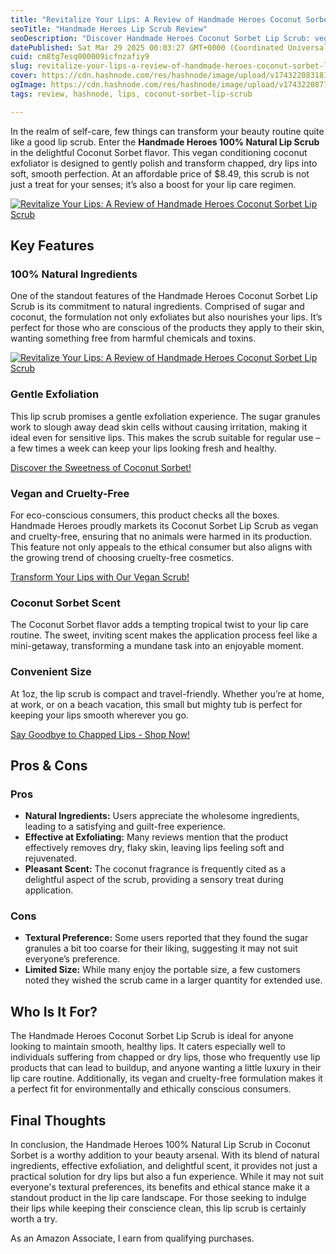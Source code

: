 ```yaml
---
title: "Revitalize Your Lips: A Review of Handmade Heroes Coconut Sorbet Lip Scrub"
seoTitle: "Handmade Heroes Lip Scrub Review"
seoDescription: "Discover Handmade Heroes Coconut Sorbet Lip Scrub: vegan, natural ingredients for smooth, soft lips. Transform your lip care routine affordably"
datePublished: Sat Mar 29 2025 00:03:27 GMT+0000 (Coordinated Universal Time)
cuid: cm8tg7esq000009icfnzafiy9
slug: revitalize-your-lips-a-review-of-handmade-heroes-coconut-sorbet-lip-scrub
cover: https://cdn.hashnode.com/res/hashnode/image/upload/v1743220831810/740aa2a2-f08f-4fcd-9cdc-472dc9ede4c2.png
ogImage: https://cdn.hashnode.com/res/hashnode/image/upload/v1743220877285/64a17e41-2c64-4d80-95df-91d4b64867f6.png
tags: review, hashnode, lips, coconut-sorbet-lip-scrub

---
```


<p>In the realm of self-care, few things can transform your beauty routine quite like a good lip scrub. Enter the <strong>Handmade Heroes 100% Natural Lip Scrub</strong> in the delightful Coconut Sorbet flavor. This vegan conditioning coconut exfoliator is designed to gently polish and transform chapped, dry lips into soft, smooth perfection. At an affordable price of $8.49, this scrub is not just a treat for your senses; it’s also a boost for your lip care regimen.</p>
<a href='https://www.amazon.com/dp/B01NAI251H?tag=myreviews0fcb-20' target='_blank' rel='nofollow'>
<img src='https://m.media-amazon.com/images/I/61GLJWkhFPL._SL1000_.jpg' alt='Revitalize Your Lips: A Review of Handmade Heroes Coconut Sorbet Lip Scrub' style='display: block; margin: auto; max-width: 100%; height: auto;'>
</a>

<h2>Key Features</h2>
<h3>100% Natural Ingredients</h3>
<p>One of the standout features of the Handmade Heroes Coconut Sorbet Lip Scrub is its commitment to natural ingredients. Comprised of sugar and coconut, the formulation not only exfoliates but also nourishes your lips. It’s perfect for those who are conscious of the products they apply to their skin, wanting something free from harmful chemicals and toxins.</p>
<a href='https://www.amazon.com/dp/B01NAI251H?tag=myreviews0fcb-20' target='_blank' rel='nofollow'>
<img src='https://m.media-amazon.com/images/I/71UA-5OMS4L._SL1000_.jpg' alt='Revitalize Your Lips: A Review of Handmade Heroes Coconut Sorbet Lip Scrub' style='display: block; margin: auto; max-width: 100%; height: auto;'>
</a>

<h3>Gentle Exfoliation</h3>
<p>This lip scrub promises a gentle exfoliation experience. The sugar granules work to slough away dead skin cells without causing irritation, making it ideal even for sensitive lips. This makes the scrub suitable for regular use – a few times a week can keep your lips looking fresh and healthy.</p>
<p><a href='https://www.amazon.com/dp/B01NAI251H?tag=myreviews0fcb-20' target='_blank' rel='nofollow'>Discover the Sweetness of Coconut Sorbet!</a></p>

<h3>Vegan and Cruelty-Free</h3>
<p>For eco-conscious consumers, this product checks all the boxes. Handmade Heroes proudly markets its Coconut Sorbet Lip Scrub as vegan and cruelty-free, ensuring that no animals were harmed in its production. This feature not only appeals to the ethical consumer but also aligns with the growing trend of choosing cruelty-free cosmetics.</p>
<p><a href='https://www.amazon.com/dp/B01NAI251H?tag=myreviews0fcb-20' target='_blank' rel='nofollow'>Transform Your Lips with Our Vegan Scrub!</a></p>

<h3>Coconut Sorbet Scent</h3>
<p>The Coconut Sorbet flavor adds a tempting tropical twist to your lip care routine. The sweet, inviting scent makes the application process feel like a mini-getaway, transforming a mundane task into an enjoyable moment.</p>

<h3>Convenient Size</h3>
<p>At 1oz, the lip scrub is compact and travel-friendly. Whether you’re at home, at work, or on a beach vacation, this small but mighty tub is perfect for keeping your lips smooth wherever you go.</p>
<p><a href='https://www.amazon.com/dp/B01NAI251H?tag=myreviews0fcb-20' target='_blank' rel='nofollow'>Say Goodbye to Chapped Lips - Shop Now!</a></p>

<h2>Pros &amp; Cons</h2>
<h3>Pros</h3>
<ul>
<li><strong>Natural Ingredients:</strong> Users appreciate the wholesome ingredients, leading to a satisfying and guilt-free experience.</li>
<li><strong>Effective at Exfoliating:</strong> Many reviews mention that the product effectively removes dry, flaky skin, leaving lips feeling soft and rejuvenated.</li>
<li><strong>Pleasant Scent:</strong> The coconut fragrance is frequently cited as a delightful aspect of the scrub, providing a sensory treat during application.</li>
</ul>
<h3>Cons</h3>
<ul>
<li><strong>Textural Preference:</strong> Some users reported that they found the sugar granules a bit too coarse for their liking, suggesting it may not suit everyone’s preference.</li>
<li><strong>Limited Size:</strong> While many enjoy the portable size, a few customers noted they wished the scrub came in a larger quantity for extended use.</li>
</ul>

<h2>Who Is It For?</h2>
<p>The Handmade Heroes Coconut Sorbet Lip Scrub is ideal for anyone looking to maintain smooth, healthy lips. It caters especially well to individuals suffering from chapped or dry lips, those who frequently use lip products that can lead to buildup, and anyone wanting a little luxury in their lip care routine. Additionally, its vegan and cruelty-free formulation makes it a perfect fit for environmentally and ethically conscious consumers.</p>

<h2>Final Thoughts</h2>
<p>In conclusion, the Handmade Heroes 100% Natural Lip Scrub in Coconut Sorbet is a worthy addition to your beauty arsenal. With its blend of natural ingredients, effective exfoliation, and delightful scent, it provides not just a practical solution for dry lips but also a fun experience. While it may not suit everyone's textural preferences, its benefits and ethical stance make it a standout product in the lip care landscape. For those seeking to indulge their lips while keeping their conscience clean, this lip scrub is certainly worth a try.</p>
<p>As an Amazon Associate, I earn from qualifying purchases.</p>